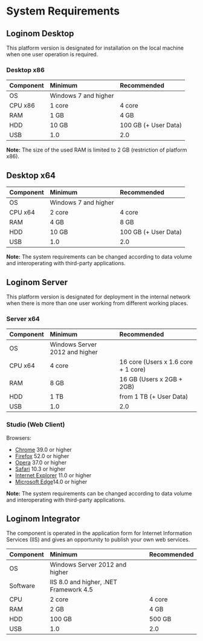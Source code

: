 # System Requirements

## Loginom Desktop

This platform version is designated for installation on the local machine when one user operation is required.

### Desktop x86

| Component | Minimum | Recommended |
|:--------- |:-------------|:------------- |
| OS | Windows 7 and higher | |
| CPU x86 | 1 core | 4 core |
| RAM | 1 GB | 4 GB |
| HDD | 10 GB | 100 GB (+ User Data) |
| USB | 1.0 | 2.0 |

**Note:** The size of the used RAM is limited to 2 GB (restriction of platform x86).

## Desktop x64

| Component | Minimum | Recommended |
|:--------- |:-------------|:------------- |
| OS | Windows 7 and higher | |
| CPU x64 | 2 core | 4 core |
| RAM | 4 GB | 8 GB |
| HDD | 10 GB | 100 GB (+ User Data) |
| USB | 1.0 | 2.0 |

**Note:** The system requirements can be changed according to data volume and interoperating with third-party applications.

## Loginom Server

This platform version is designated for deployment in the internal network when there is more than one user working from different working places.

### Server x64

| Component | Minimum | Recommended |
|:--------- |:-------------|:------------- |
| OS | Windows Server 2012 and higher | |
| CPU x64 | 4 core | 16 core (Users x 1.6 core + 1 core) |
| RAM | 8 GB | 16 GB (Users x 2GB + 2GB) |
| HDD | 1 TB | from 1 ТB (+ User Data) |
| USB | 1.0 | 2.0 |

### Studio (Web Client)

Browsers:

* [Chrome](https://www.google.ru/chrome/browse) 39.0 or higher
* [Firefox](https://www.mozilla.org/en-US/firefox/organizations/) 52.0 or higher
* [Opera](http://www.opera.com/ru) 37.0 or higher
* [Safari](https://www.apple.com/ru/safari/) 10.3 or higher
* [Internet Explorer](https://www.microsoft.com/ru-ru/download/internet-explorer.aspx) 11.0 or higher
* [Microsoft Edge](https://www.microsoft.com/ru-ru/windows/microsoft-edge)14.0 or higher

**Note:** The system requirements can be changed according to data volume and interoperating with third-party applications.

## Loginom Integrator

The component is operated in the application form for Internet Information Services (IIS) and gives an opportunity to publish your own web services.

| Component | Minimum | Recommended |
|:--------- |:-------------|:------------- |
| OS | Windows Server 2012 and higher | |
| Software | IIS 8.0 and higher, .NET Framework 4.5 | |
| CPU | 2 core | 4 core |
| RAM | 2 GB | 4 GB |
| HDD | 100 GB | 500 GB |
| USB | 1.0 | 2.0 |


